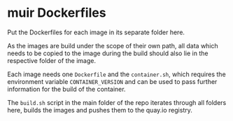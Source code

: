 # muir Dockerfiles

Put the Dockerfiles for each image in its separate folder here.

As the images are build under the scope of their own path, all data which needs to be copied to the image during the build should also lie in the respective folder of the image.

Each image needs one `Dockerfile` and the `container.sh`, which requires the environment variable `CONTAINER_VERSION` and can be used to pass further information for the build of the container.

The `build.sh` script in the main folder of the repo iterates through all folders here, builds the images and pushes them to the quay.io registry.
